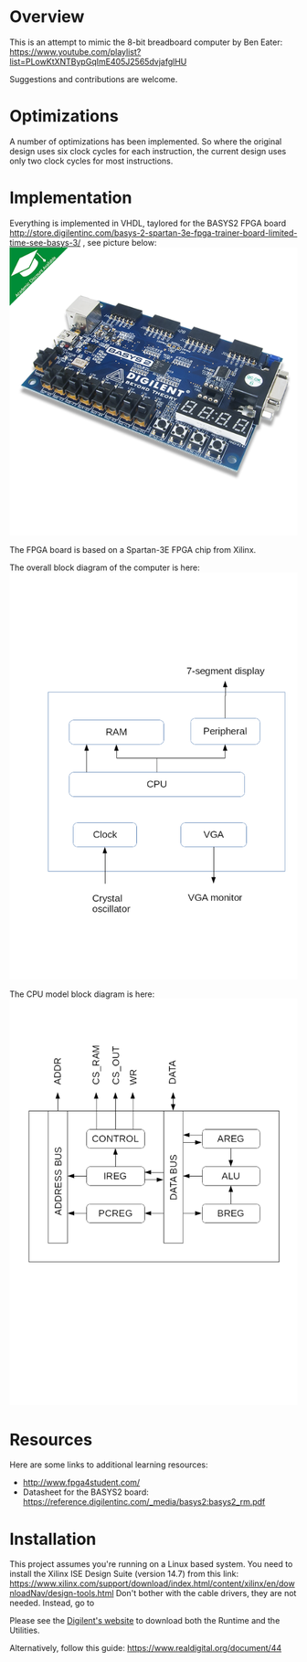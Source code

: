 # Overview
This is an attempt to mimic the 8-bit breadboard computer by Ben Eater:
https://www.youtube.com/playlist?list=PLowKtXNTBypGqImE405J2565dvjafglHU

Suggestions and contributions are welcome.

# Optimizations
A number of optimizations has been implemented. So where the original design
uses six clock cycles for each instruction, the current design uses only
two clock cycles for most instructions.

# Implementation
Everything is implemented in VHDL, taylored for the BASYS2 FPGA board
http://store.digilentinc.com/basys-2-spartan-3e-fpga-trainer-board-limited-time-see-basys-3/ , see picture below:
![alt text](https://github.com/MJoergen/bcomp/blob/master/img/Basys2.png "")

The FPGA board is based on a Spartan-3E FPGA chip from Xilinx.

The overall block diagram of the computer is here:
![alt text](https://github.com/MJoergen/bcomp2/blob/master/img/Block_diagram_new.png "")

The CPU model block diagram is here:
![alt text](https://github.com/MJoergen/bcomp2/blob/master/img/CPU_model.png "")

# Resources
Here are some links to additional learning resources:
* http://www.fpga4student.com/
* Datasheet for the BASYS2 board: https://reference.digilentinc.com/_media/basys2:basys2_rm.pdf

# Installation
This project assumes you're running on a Linux based system.
You need to install the Xilinx ISE Design Suite (version 14.7) from this link:
https://www.xilinx.com/support/download/index.html/content/xilinx/en/downloadNav/design-tools.html
Don't bother with the cable drivers, they are not needed.
Instead, go to 

Please see the [Digilent's
website](http://store.digilentinc.com/digilent-adept-2-download-only/) to
download both the Runtime and the Utilities.

Alternatively, follow this guide: https://www.realdigital.org/document/44

